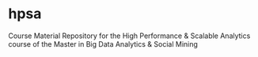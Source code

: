 # hpsa
Course Material Repository for the High Performance &amp; Scalable Analytics course of the Master in Big Data Analytics &amp; Social Mining
